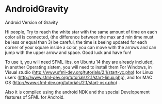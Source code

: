 AndroidGravity
==============

Android Version of Gravity

Hi people, Try to reach the white star with the same amount of time on each color all is connected, 
(the difference between the max and min time must be less or equal than 3) be careful, 
the time is beeing updated for each corner of your square inside a color, 
you can move with the arrows and can jump with the upper arrow and space. 
Good luck and have fun!


To use it, you will need SFML libs, 
on Ubuntu 14 they are already included, in another Operating sistem, 
you will need to install them For Windows, in Visual studio (http://www.sfml-dev.org/tutorials/2.1/start-vc.php) 
for Linux users (http://www.sfml-dev.org/tutorials/2.1/start-linux.php), 
and for MAC OS (http://www.sfml-dev.org/tutorials/2.1/start-osx.php) .

Also it is compiled using the android NDK and the special Developement features of SFML for Android.
